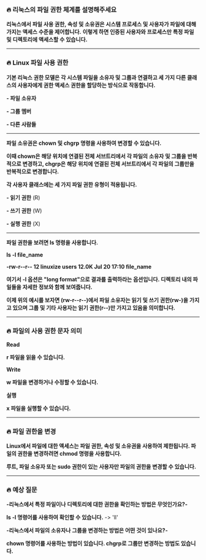 ### **🔥 리눅스의 파일 권한 체계를 설명해주세요**

**리눅스에서 파일 사용 권한, 속성 및 소유권은 시스템 프로세스 및 사용자가 파일에 대해 가지는 액세스 수준을 제어합니다.**
**이렇게 하면 인증된 사용자와 프로세스만 특정 파일 및 디렉토리에 액세스할 수 있습니다.**

---

### **🔥 Linux 파일 사용 권한**

**기본 리눅스 권한 모델은 각 시스템 파일을 소유자 및 그룹과 연결하고 세 가지 다른 클래스의 사용자에게 권한 액세스 권한을 할당하는 방식으로 작동합니다.**

**- 파일 소유자**

**- 그룹 멤버**

**- 다른 사람들**

---

**파일 소유권은 chown 및 chgrp 명령을 사용하여 변경할 수 있습니다.**

**이때 chown은 해당 위치에 연결된 전체 서브트리에서 각 파일의 소유자 및 그룹을 반복적으로 변경하고, chgrp은 해당 위치에 연결된 전체 서브트리에서 각 파일의 그룹만을 반복적으로 변경합니다.**

**각 사용자 클래스에는 세 가지 파일 권한 유형이 적용됩니다.**

**- 읽기 권한** (R)

**- 쓰기 권한** (W)

**- 실행 권한** (X)

---

**파일 권한을 보려면 ls 명령을 사용합니다.**

**ls -l file_name**

**-rw-r--r-- 12 linuxize users 12.0K Jul 20 17:10 file_name**

**여기서 -l 옵션은 "long format"으로 결과를 출력하라는 옵션입니다. 디렉토리 내의 파일들을 자세한 정보와 함께 보여줍니다.**

**이제 위의 예시를 보자면 (rw-r--r--)에서 파일 소유자는 읽기 및 쓰기 권한(rw-)을 가지고 있으며 그룹 및 기타 사용자는 읽기 권한(r--)만 가지고 있음을 의미합니다.**

---

### **🔥 파일의 사용 권한 문자 의미**

**Read**

**r 파일을 읽을 수 있습니다.**

**Write**

**w 파일을 변경하거나 수정할 수 있습니다.**

**실행**

**x 파일을 실행할 수 있습니다.**

---

### **🔥 파일 권한을 변경**

**Linux에서 파일에 대한 액세스는 파일 권한, 속성 및 소유권을 사용하여 제한됩니다. 파일의 권한을 변경하려면 chmod 명령을 사용합니다.**

**루트, 파일 소유자 또는 sudo 권한이 있는 사용자만 파일의 권한을 변경할 수 있습니다.**

---

### **🔥 예상 질문**

**-리눅스에서 특정 파일이나 디렉토리에 대한 권한을 확인하는 방법은 무엇인가요?-**

**ls -l 명령어를 사용하여 확인할 수 있습니다.** -> 'll'

**-리눅스에서 파일의 소유자나 그룹을 변경하는 방법은 어떤 것이 있나요?-**

**chown 명령어를 사용하는 방법이 있습니다. chgrp로 그룹만 변경하는 방법도 있습니다.**
